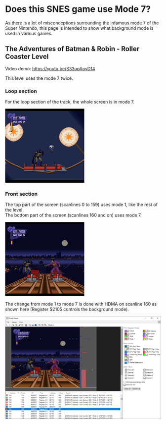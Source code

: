 # Does this SNES game use Mode 7?

As there is a lot of misconceptions surrounding the infamous mode 7 of the Super Nintendo, this page is intended to show what background mode is used in various games.

## The Adventures of Batman & Robin - Roller Coaster Level

Video demo: https://youtu.be/S33upAovD14

This level uses the mode 7 twice.

### Loop section

For the loop section of the track, the whole screen is in mode 7. 

![00](images/batman-robin-01.png)

### Front section

The top part of the screen (scanlines 0 to 159) uses mode 1, like the rest of the level. \
The bottom part of the screen (scanlines 160 and on) uses mode 7.


![00](images/batman-robin-00.png)

The change from mode 1 to mode 7 is done with HDMA on scanline 160 as shown here (Register $2105 controls the background mode).

![00](images/batman-robin-02.png)